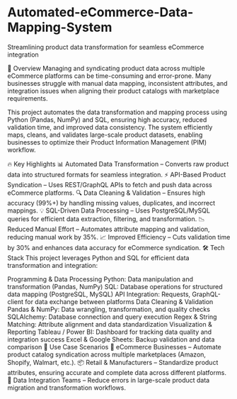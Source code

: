 # Automated-eCommerce-Data-Mapping-System
Streamlining product data transformation for seamless eCommerce integration

🚀 Overview
Managing and syndicating product data across multiple eCommerce platforms can be time-consuming and error-prone. Many businesses struggle with manual data mapping, inconsistent attributes, and integration issues when aligning their product catalogs with marketplace requirements.

This project automates the data transformation and mapping process using Python (Pandas, NumPy) and SQL, ensuring high accuracy, reduced validation time, and improved data consistency. The system efficiently maps, cleans, and validates large-scale product datasets, enabling businesses to optimize their Product Information Management (PIM) workflow.

🔥 Key Highlights
📊 Automated Data Transformation – Converts raw product data into structured formats for seamless integration.
⚡ API-Based Product Syndication – Uses REST/GraphQL APIs to fetch and push data across eCommerce platforms.
🔍 Data Cleaning & Validation – Ensures high accuracy (99%+) by handling missing values, duplicates, and incorrect mappings.
💡 SQL-Driven Data Processing – Uses PostgreSQL/MySQL queries for efficient data extraction, filtering, and transformation.
📉 Reduced Manual Effort – Automates attribute mapping and validation, reducing manual work by 35%.
📈 Improved Efficiency – Cuts validation time by 30% and enhances data accuracy for eCommerce syndication.
🛠 Tech Stack
This project leverages Python and SQL for efficient data transformation and integration:

Programming & Data Processing
Python: Data manipulation and transformation (Pandas, NumPy)
SQL: Database operations for structured data mapping (PostgreSQL, MySQL)
API Integration: Requests, GraphQL-client for data exchange between platforms
Data Cleaning & Validation
Pandas & NumPy: Data wrangling, transformation, and quality checks
SQLAlchemy: Database connection and query execution
Regex & String Matching: Attribute alignment and data standardization
Visualization & Reporting
Tableau / Power BI: Dashboard for tracking data quality and integration success
Excel & Google Sheets: Backup validation and data comparison
📌 Use Case Scenarios
🛒 eCommerce Businesses – Automate product catalog syndication across multiple marketplaces (Amazon, Shopify, Walmart, etc.).
📦 Retail & Manufacturers – Standardize product attributes, ensuring accurate and complete data across different platforms.
🔄 Data Integration Teams – Reduce errors in large-scale product data migration and transformation workflows.
